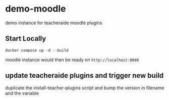 # demo-moodle

demo instance for teacheraide moodle plugins

## Start Locally

```
docker compose up -d --build
```

moodle instance would then be ready on `http://localhost:8080`

## update teacheraide plugins and trigger new build

duplicate the install-teacher-plugins script and bump the version in filename and the variable
